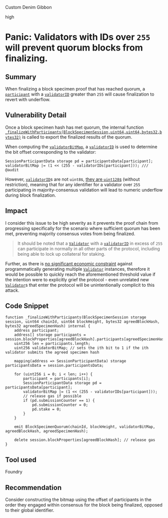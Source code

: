 Custom Denim Gibbon

high

# Panic: Validators with IDs over `255` will prevent quorum blocks from finalizing.

## Summary

When finalizing a block specimen proof that has reached quorum, a [`participant`](https://github.com/sherlock-audit/2023-11-covalent/blob/218d4a583286fa0d3d4263151a927f6cc9465b62/cqt-staking/contracts/BlockSpecimenProofChain.sol#L442) with a [`validatorID`](https://github.com/sherlock-audit/2023-11-covalent/blob/218d4a583286fa0d3d4263151a927f6cc9465b62/cqt-staking/contracts/BlockSpecimenProofChain.sol#L32) greater than `255` will cause finalization to revert with underflow.

## Vulnerability Detail

Once a block specimen hash has met quorum, the internal function [`_finalizeWithParticipants(BlockSpecimenSession,uint64,uint64,bytes32,bytes32)`](https://github.com/sherlock-audit/2023-11-covalent/blob/218d4a583286fa0d3d4263151a927f6cc9465b62/cqt-staking/contracts/BlockSpecimenProofChain.sol#L441C14-L441C166) is called to export the finalized results of the quorum.

When computing the [`validatorBitMap`](https://github.com/sherlock-audit/2023-11-covalent/blob/218d4a583286fa0d3d4263151a927f6cc9465b62/cqt-staking/contracts/BlockSpecimenProofChain.sol#L445C17-L445C32), a [`validatorID`](https://github.com/sherlock-audit/2023-11-covalent/blob/218d4a583286fa0d3d4263151a927f6cc9465b62/cqt-staking/contracts/BlockSpecimenProofChain.sol#L32) is used to determine the bit offset corresponding to the validator:

```solidity
SessionParticipantData storage pd = participantsData[participant];
validatorBitMap |= (1 << (255 - validatorIDs[participant])); /// @audit
```

However, [`validatorID`](https://github.com/sherlock-audit/2023-11-covalent/blob/218d4a583286fa0d3d4263151a927f6cc9465b62/cqt-staking/contracts/BlockSpecimenProofChain.sol#L32)s are not `uint8`s, [they are `uint128`s](https://github.com/sherlock-audit/2023-11-covalent/blob/218d4a583286fa0d3d4263151a927f6cc9465b62/cqt-staking/contracts/BlockSpecimenProofChain.sol#L32) (without restriction), meaning that for any identifier for a validator over `255` participating in majority-consensus validation will lead to numeric underflow during block finalization.

## Impact

I consider this issue to be high severity as it prevents the proof chain from progressing specifically for the scenario where sufficient quorum has been met, preventing majority consensus votes from being finalized.

> It should be noted that a [`Validator`](https://github.com/sherlock-audit/2023-11-covalent/blob/218d4a583286fa0d3d4263151a927f6cc9465b62/cqt-staking/contracts/OperationalStaking.sol#L40C12-L40C21) with a [`validatorID`](https://github.com/sherlock-audit/2023-11-covalent/blob/218d4a583286fa0d3d4263151a927f6cc9465b62/cqt-staking/contracts/BlockSpecimenProofChain.sol#L32) in excess of `255` can participate in normally in all other parts of the protocol, including being able to lock up collateral for staking.

Further, as there is [no significant economic constraint](https://github.com/sherlock-audit/2023-11-covalent/blob/218d4a583286fa0d3d4263151a927f6cc9465b62/cqt-staking/contracts/OperationalStaking.sol#L242C14-L242C69) against programmatically generating multiple [`Validator`](https://github.com/sherlock-audit/2023-11-covalent/blob/218d4a583286fa0d3d4263151a927f6cc9465b62/cqt-staking/contracts/OperationalStaking.sol#L40C12-L40C21) instances, therefore it would be possible to quickly reach the aforementioned threshold value if the intention were to explicitly grief the protocol - even unrelated new [`Validator`](https://github.com/sherlock-audit/2023-11-covalent/blob/218d4a583286fa0d3d4263151a927f6cc9465b62/cqt-staking/contracts/OperationalStaking.sol#L40C12-L40C21)s that enter the protocol will be unintentionally complicit to this attack.

## Code Snippet

```solidity
function _finalizeWithParticipants(BlockSpecimenSession storage session, uint64 chainId, uint64 blockHeight, bytes32 agreedBlockHash, bytes32 agreedSpecimenHash) internal {
    address participant;
    address[] storage participants = session.blockProperties[agreedBlockHash].participants[agreedSpecimenHash];
    uint256 len = participants.length;
    uint256 validatorBitMap; // sets the ith bit to 1 if the ith validator submits the agreed specimen hash

    mapping(address => SessionParticipantData) storage participantsData = session.participantsData;

    for (uint256 i = 0; i < len; i++) {
        participant = participants[i];
        SessionParticipantData storage pd = participantsData[participant];
        validatorBitMap |= (1 << (255 - validatorIDs[participant]));
        // release gas if possible
        if (pd.submissionCounter == 1) {
            pd.submissionCounter = 0;
            pd.stake = 0;
        }
    }

    emit BlockSpecimenQuorum(chainId, blockHeight, validatorBitMap, agreedBlockHash, agreedSpecimenHash);

    delete session.blockProperties[agreedBlockHash]; // release gas
}
```

## Tool used

Foundry

## Recommendation

Consider constructing the bitmap using the offset of participants in the order they engaged within consensus for the block being finalized, opposed to their global identifier.
